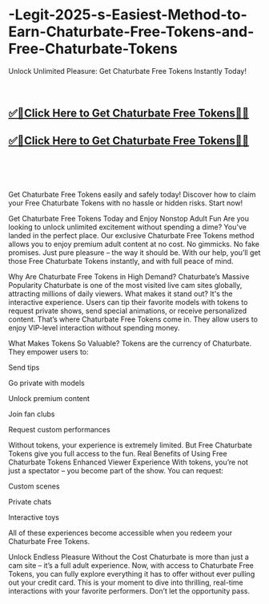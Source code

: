 # -Legit-2025-s-Easiest-Method-to-Earn-Chaturbate-Free-Tokens-and-Free-Chaturbate-Tokens


Unlock Unlimited Pleasure: Get Chaturbate Free Tokens Instantly Today!
<br><br><br>
<b><h2><a href="https://searchoptima.org/free-chaturbate-tokens/">✅🎯Click Here to Get Chaturbate Free Tokens🎯✅</a>

</h2></b>

<b><h2><a href="https://searchoptima.org/free-chaturbate-tokens/">✅🎯Click Here to Get Chaturbate Free Tokens🎯✅</a>

</h2></b> <br><br><br>

Get Chaturbate Free Tokens easily and safely today! Discover how to claim your Free Chaturbate Tokens with no hassle or hidden risks. Start now!

Get Chaturbate Free Tokens Today and Enjoy Nonstop Adult Fun
Are you looking to unlock unlimited excitement without spending a dime? You've landed in the perfect place. Our exclusive Chaturbate Free Tokens method allows you to enjoy premium adult content at no cost. No gimmicks. No fake promises. Just pure pleasure – the way it should be. With our help, you’ll get those Free Chaturbate Tokens instantly, and with full peace of mind.

Why Are Chaturbate Free Tokens in High Demand?
Chaturbate’s Massive Popularity
Chaturbate is one of the most visited live cam sites globally, attracting millions of daily viewers. What makes it stand out? It's the interactive experience. Users can tip their favorite models with tokens to request private shows, send special animations, or receive personalized content. That’s where Chaturbate Free Tokens come in. They allow users to enjoy VIP-level interaction without spending money.

What Makes Tokens So Valuable?
Tokens are the currency of Chaturbate. They empower users to:

Send tips

Go private with models

Unlock premium content

Join fan clubs

Request custom performances

Without tokens, your experience is extremely limited. But Free Chaturbate Tokens give you full access to the fun.
Real Benefits of Using Free Chaturbate Tokens
Enhanced Viewer Experience
With tokens, you’re not just a spectator – you become part of the show. You can request:

Custom scenes

Private chats

Interactive toys

All of these experiences become accessible when you redeem your Chaturbate Free Tokens.


Unlock Endless Pleasure Without the Cost
Chaturbate is more than just a cam site – it’s a full adult experience. Now, with access to Chaturbate Free Tokens, you can fully explore everything it has to offer without ever pulling out your credit card. This is your moment to dive into thrilling, real-time interactions with your favorite performers. Don’t let the opportunity pass.

